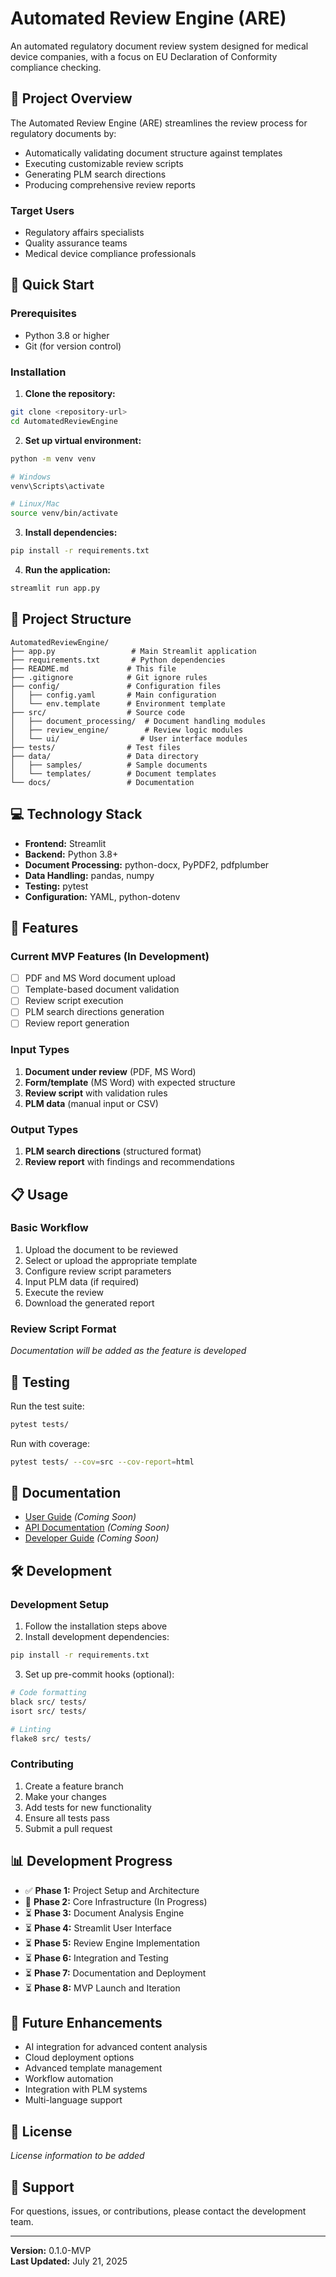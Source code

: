 # Automated Review Engine (ARE)

An automated regulatory document review system designed for medical device companies, with a focus on EU Declaration of Conformity compliance checking.

## 🎯 Project Overview

The Automated Review Engine (ARE) streamlines the review process for regulatory documents by:
- Automatically validating document structure against templates
- Executing customizable review scripts
- Generating PLM search directions
- Producing comprehensive review reports

### Target Users
- Regulatory affairs specialists
- Quality assurance teams
- Medical device compliance professionals

## 🚀 Quick Start

### Prerequisites
- Python 3.8 or higher
- Git (for version control)

### Installation

1. **Clone the repository:**
```bash
git clone <repository-url>
cd AutomatedReviewEngine
```

2. **Set up virtual environment:**
```bash
python -m venv venv

# Windows
venv\Scripts\activate

# Linux/Mac
source venv/bin/activate
```

3. **Install dependencies:**
```bash
pip install -r requirements.txt
```

4. **Run the application:**
```bash
streamlit run app.py
```

## 📁 Project Structure

```
AutomatedReviewEngine/
├── app.py                 # Main Streamlit application
├── requirements.txt       # Python dependencies
├── README.md             # This file
├── .gitignore            # Git ignore rules
├── config/               # Configuration files
│   ├── config.yaml       # Main configuration
│   └── env.template      # Environment template
├── src/                  # Source code
│   ├── document_processing/  # Document handling modules
│   ├── review_engine/        # Review logic modules
│   └── ui/                  # User interface modules
├── tests/                # Test files
├── data/                 # Data directory
│   ├── samples/          # Sample documents
│   └── templates/        # Document templates
└── docs/                 # Documentation
```

## 💻 Technology Stack

- **Frontend:** Streamlit
- **Backend:** Python 3.8+
- **Document Processing:** python-docx, PyPDF2, pdfplumber
- **Data Handling:** pandas, numpy
- **Testing:** pytest
- **Configuration:** YAML, python-dotenv

## 🔧 Features

### Current MVP Features (In Development)
- [ ] PDF and MS Word document upload
- [ ] Template-based document validation
- [ ] Review script execution
- [ ] PLM search directions generation
- [ ] Review report generation

### Input Types
1. **Document under review** (PDF, MS Word)
2. **Form/template** (MS Word) with expected structure
3. **Review script** with validation rules
4. **PLM data** (manual input or CSV)

### Output Types
1. **PLM search directions** (structured format)
2. **Review report** with findings and recommendations

## 📋 Usage

### Basic Workflow
1. Upload the document to be reviewed
2. Select or upload the appropriate template
3. Configure review script parameters
4. Input PLM data (if required)
5. Execute the review
6. Download the generated report

### Review Script Format
*Documentation will be added as the feature is developed*

## 🧪 Testing

Run the test suite:
```bash
pytest tests/
```

Run with coverage:
```bash
pytest tests/ --cov=src --cov-report=html
```

## 📖 Documentation

- [User Guide](docs/user_guide.md) *(Coming Soon)*
- [API Documentation](docs/api.md) *(Coming Soon)*
- [Developer Guide](docs/developer_guide.md) *(Coming Soon)*

## 🛠️ Development

### Development Setup
1. Follow the installation steps above
2. Install development dependencies:
```bash
pip install -r requirements.txt
```

3. Set up pre-commit hooks (optional):
```bash
# Code formatting
black src/ tests/
isort src/ tests/

# Linting
flake8 src/ tests/
```

### Contributing
1. Create a feature branch
2. Make your changes
3. Add tests for new functionality
4. Ensure all tests pass
5. Submit a pull request

## 📊 Development Progress

- ✅ **Phase 1:** Project Setup and Architecture
- 🔄 **Phase 2:** Core Infrastructure (In Progress)
- ⏳ **Phase 3:** Document Analysis Engine
- ⏳ **Phase 4:** Streamlit User Interface
- ⏳ **Phase 5:** Review Engine Implementation
- ⏳ **Phase 6:** Integration and Testing
- ⏳ **Phase 7:** Documentation and Deployment
- ⏳ **Phase 8:** MVP Launch and Iteration

## 🔮 Future Enhancements

- AI integration for advanced content analysis
- Cloud deployment options
- Advanced template management
- Workflow automation
- Integration with PLM systems
- Multi-language support

## 📝 License

*License information to be added*

## 🤝 Support

For questions, issues, or contributions, please contact the development team.

---

**Version:** 0.1.0-MVP  
**Last Updated:** July 21, 2025
